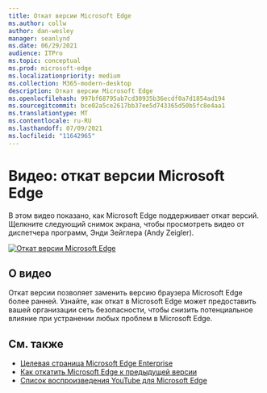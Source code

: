 ```yaml
---
title: Откат версии Microsoft Edge
ms.author: collw
author: dan-wesley
manager: seanlynd
ms.date: 06/29/2021
audience: ITPro
ms.topic: conceptual
ms.prod: microsoft-edge
ms.localizationpriority: medium
ms.collection: M365-modern-desktop
description: Откат версии Microsoft Edge
ms.openlocfilehash: 997bf68795ab7cd30935b36ecdf0a7d1854ad194
ms.sourcegitcommit: bce02a5ce2617bb37ee5d743365d50b5fc8e4aa1
ms.translationtype: MT
ms.contentlocale: ru-RU
ms.lasthandoff: 07/09/2021
ms.locfileid: "11642965"
---
```

# <a name="video-microsoft-edge-version-rollback"></a>Видео: откат версии Microsoft Edge

В этом видео показано, как Microsoft Edge поддерживает откат версий. Щелкните следующий снимок экрана, чтобы просмотреть видео от диспетчера программ, Энди Зейглера (Andy Zeigler).

[![Откат версии Microsoft Edge](media/microsoft-edge-video-version-rollback/0.png)](http://www.youtube.com/watch?v=pXhXHvKUa_c "Microsoft Edge version rollback")

## <a name="about-the-video"></a>О видео

Откат версии позволяет заменить версию браузера Microsoft Edge более ранней. Узнайте, как откат в Microsoft Edge может предоставить вашей организации сеть безопасности, чтобы снизить потенциальное влияние при устранении любых проблем в Microsoft Edge.

## <a name="see-also"></a>См. также

- [Целевая страница Microsoft Edge Enterprise](https://aka.ms/EdgeEnterprise)
- [Как откатить Microsoft Edge к предыдущей версии](edge-learnmore-rollback.md)
- [Список воспроизведения YouTube для Microsoft Edge](https://www.youtube.com/playlist?list=PLXtHYVsvn_b-uXh1tMeYpT-0iD8tD3tFy)
